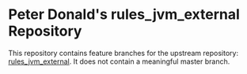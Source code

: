 # Peter Donald's rules_jvm_external Repository

This repository contains feature branches for the upstream repository: [rules_jvm_external](https://github.com/bazelbuild/rules_jvm_external).
It does not contain a meaningful master branch.
